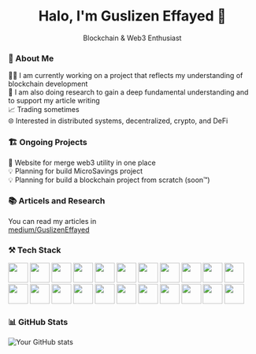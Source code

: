 <div align="center">
  <h1>Halo, I'm Guslizen Effayed 👋</h1>
  <p>Blockchain & Web3 Enthusiast</p>
</div>

### 🚀 About Me

👨‍💻 I am currently working on a project that reflects my understanding of blockchain development  
📜 I am also doing research to gain a deep fundamental understanding and to support my article writing  
📈 Trading sometimes  
🌐 Interested in distributed systems, decentralized, crypto, and DeFi  

### 🏗 Ongoing Projects

📌 Website for merge web3 utility in one place  
💡 Planning for build MicroSavings project  
💡 Planning for build a blockchain project from scratch (soon™)  

### 📚 Articels and Research

You can read my articles in  
[medium/GuslizenEffayed](https://medium.com/@guslizenefayed)

### ⚒️ Tech Stack

<p align="left">
<img src="https://cdn.jsdelivr.net/gh/devicons/devicon/icons/react/react-original.svg" width="40"/> 
<img src="https://cdn.jsdelivr.net/gh/devicons/devicon/icons/nodejs/nodejs-original.svg" width="40" /> 
<img src="https://cdn.jsdelivr.net/gh/devicons/devicon/icons/docker/docker-original.svg" width="40" />
<img src="https://cdn.jsdelivr.net/gh/devicons/devicon@latest/icons/rust/rust-original.svg" width="40" />
<img src="https://cdn.jsdelivr.net/gh/devicons/devicon@latest/icons/typescript/typescript-original.svg" width="40" />
<img src="https://cdn.jsdelivr.net/gh/devicons/devicon@latest/icons/javascript/javascript-original.svg"  width="40" />
<img src="https://cdn.jsdelivr.net/gh/devicons/devicon@latest/icons/solidity/solidity-original.svg" width="40"  />
<img src="https://cdn.jsdelivr.net/gh/devicons/devicon@latest/icons/python/python-original.svg" width="40"/>
<img src="https://cdn.jsdelivr.net/gh/devicons/devicon@latest/icons/hardhat/hardhat-original.svg" width="40"  />
<img src="https://cdn.jsdelivr.net/gh/devicons/devicon@latest/icons/lua/lua-original.svg" width="40" />
<img src="https://cdn.jsdelivr.net/gh/devicons/devicon@latest/icons/git/git-original.svg" width="40"/>
<img src="https://cdn.jsdelivr.net/gh/devicons/devicon@latest/icons/mysql/mysql-original-wordmark.svg" width="40" />
<img src="https://cdn.jsdelivr.net/gh/devicons/devicon@latest/icons/jest/jest-plain.svg" width="40" />
<img src="https://cdn.jsdelivr.net/gh/devicons/devicon@latest/icons/tailwindcss/tailwindcss-original.svg" width="40"/>
<img src="https://cdn.jsdelivr.net/gh/devicons/devicon@latest/icons/linux/linux-original.svg" width="40"/>
<img src="https://cdn.jsdelivr.net/gh/devicons/devicon@latest/icons/postman/postman-original.svg"  width="40"/>
<img src="https://cdn.jsdelivr.net/gh/devicons/devicon@latest/icons/nextjs/nextjs-original.svg" width="40"/>
<img src="https://cdn.jsdelivr.net/gh/devicons/devicon@latest/icons/neovim/neovim-original.svg" width="40"/>
<img src="https://cdn.jsdelivr.net/gh/devicons/devicon@latest/icons/java/java-original-wordmark.svg" width="40"/>
<img src="https://cdn.jsdelivr.net/gh/devicons/devicon@latest/icons/graphql/graphql-plain.svg"  width="40"/>
<img src="https://cdn.jsdelivr.net/gh/devicons/devicon@latest/icons/cplusplus/cplusplus-original.svg" width="40"/>
<img src="https://cdn.jsdelivr.net/gh/devicons/devicon@latest/icons/c/c-original.svg" width="40"/>
</p>
          
### 📊 GitHub Stats

![Your GitHub stats](https://github-readme-stats.vercel.app/api?username=zenbuterin&show_icons=true&theme=radical)


